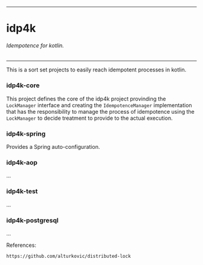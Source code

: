-----------------
# idp4k

###### _Idempotence for kotlin._

-----------------

This is a sort set projects to easily reach idempotent processes in kotlin.

### idp4k-core

This project defines the core of the idp4k project provinding the `LockManager` interface and creating the `IdempotenceManager` implementation that has the responsibility to manage the process of idempotence using the `LockManager` to decide treatment to provide to the actual execution.

### idp4k-spring

Provides a Spring auto-configuration.

### idp4k-aop

...

### idp4k-test

...

### idp4k-postgresql

...







References:

    https://github.com/alturkovic/distributed-lock
